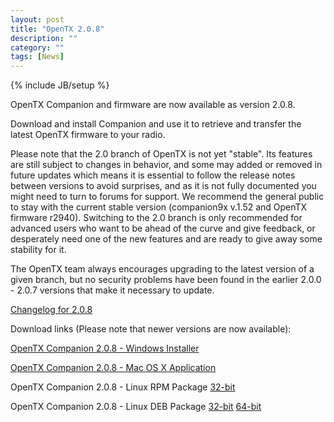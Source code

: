 ```yaml
---
layout: post
title: "OpenTX 2.0.8"
description: ""
category: ""
tags: [News]
---
```

{% include JB/setup %}

OpenTX Companion and firmware are now available as version 2.0.8.
 
Download and install Companion and use it to retrieve and transfer the latest OpenTX firmware to your radio.

Please note that the 2.0 branch of OpenTX is not yet "stable". Its features are still subject to changes in behavior, and some may added or removed in future updates which means it is essential to follow the release notes between versions to avoid surprises, and as it is not fully documented you might need to turn to forums for support. We recommend the general public to stay with the current stable version (companion9x v.1.52 and OpenTX firmware r2940). Switching to the 2.0 branch is only recommended for advanced users who want to be ahead of the curve and give feedback, or desperately need one of the new features and are ready to give away some stability for it.

The OpenTX team always encourages upgrading to the latest version of a given branch, but no security problems have been found in the earlier 2.0.0 - 2.0.7 versions that make it necessary to update.

[Changelog for 2.0.8](https://github.com/opentx/opentx/releases/tag/2.0.8)

Download links (Please note that newer versions are now available):

[OpenTX Companion 2.0.8 - Windows Installer](http://downloads-20.open-tx.org/companion/companionInstall_2.0.8.exe)

[OpenTX Companion 2.0.8 - Mac OS X Application](http://downloads-20.open-tx.org/companion/companion-macosx-2.0.8.dmg)

OpenTX Companion 2.0.8 - Linux RPM Package [32-bit](http://downloads-20.open-tx.org/companion/companion-2.0.8-i686.rpm)

OpenTX Companion 2.0.8 - Linux DEB Package [32-bit](http://downloads-20.open-tx.org/companion/companion_2.0.8_i386.deb) [64-bit](http://downloads-20.open-tx.org/companion/companion_2.0.8_amd64.deb)
